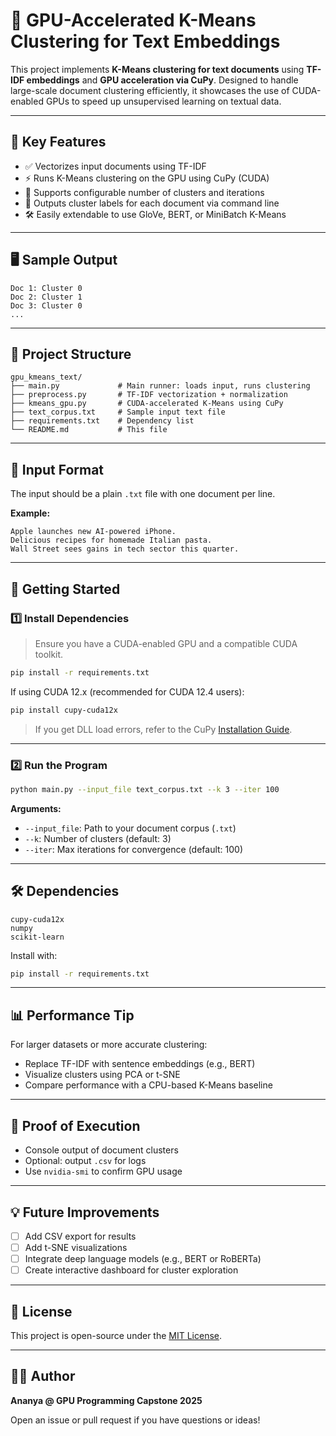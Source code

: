 # 🚀 GPU-Accelerated K-Means Clustering for Text Embeddings

This project implements **K-Means clustering for text documents** using **TF-IDF embeddings** and **GPU acceleration via CuPy**. Designed to handle large-scale document clustering efficiently, it showcases the use of CUDA-enabled GPUs to speed up unsupervised learning on textual data.

---

## 📌 Key Features

- ✅ Vectorizes input documents using TF-IDF
- ⚡ Runs K-Means clustering on the GPU using CuPy (CUDA)
- 🔁 Supports configurable number of clusters and iterations
- 🧮 Outputs cluster labels for each document via command line
- 🛠 Easily extendable to use GloVe, BERT, or MiniBatch K-Means

---

## 🖥 Sample Output

```
Doc 1: Cluster 0  
Doc 2: Cluster 1  
Doc 3: Cluster 0  
...
```

---

## 📂 Project Structure

```
gpu_kmeans_text/
├── main.py             # Main runner: loads input, runs clustering
├── preprocess.py       # TF-IDF vectorization + normalization
├── kmeans_gpu.py       # CUDA-accelerated K-Means using CuPy
├── text_corpus.txt     # Sample input text file
├── requirements.txt    # Dependency list
└── README.md           # This file
```

---

## 🧪 Input Format

The input should be a plain `.txt` file with one document per line.

**Example:**
```
Apple launches new AI-powered iPhone.
Delicious recipes for homemade Italian pasta.
Wall Street sees gains in tech sector this quarter.
```

---

## 🚀 Getting Started

### 1️⃣ Install Dependencies

> Ensure you have a CUDA-enabled GPU and a compatible CUDA toolkit.

```bash
pip install -r requirements.txt
```

If using CUDA 12.x (recommended for CUDA 12.4 users):
```bash
pip install cupy-cuda12x
```

> If you get DLL load errors, refer to the CuPy [Installation Guide](https://docs.cupy.dev/en/stable/install.html).

---

### 2️⃣ Run the Program

```bash
python main.py --input_file text_corpus.txt --k 3 --iter 100
```

**Arguments:**
- `--input_file`: Path to your document corpus (`.txt`)
- `--k`: Number of clusters (default: 3)
- `--iter`: Max iterations for convergence (default: 100)

---

## 🛠 Dependencies

```
cupy-cuda12x
numpy
scikit-learn
```

Install with:
```bash
pip install -r requirements.txt
```

---

## 📊 Performance Tip

For larger datasets or more accurate clustering:
- Replace TF-IDF with sentence embeddings (e.g., BERT)
- Visualize clusters using PCA or t-SNE
- Compare performance with a CPU-based K-Means baseline

---

## 📸 Proof of Execution

- Console output of document clusters
- Optional: output `.csv` for logs
- Use `nvidia-smi` to confirm GPU usage

---

## 💡 Future Improvements

- [ ] Add CSV export for results
- [ ] Add t-SNE visualizations
- [ ] Integrate deep language models (e.g., BERT or RoBERTa)
- [ ] Create interactive dashboard for cluster exploration

---

## 📄 License

This project is open-source under the [MIT License](LICENSE).

---

## 🙋‍♀️ Author

**Ananya @ GPU Programming Capstone 2025**

Open an issue or pull request if you have questions or ideas!
